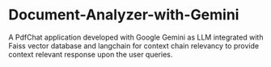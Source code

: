 # Document-Analyzer-with-Gemini
A PdfChat application developed with Google Gemini as LLM integrated with Faiss vector database and langchain for context chain relevancy to provide context relevant response upon the user queries.
